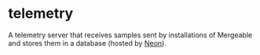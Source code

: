 # telemetry

A telemetry server that receives samples sent by installations of Mergeable and stores them in a database (hosted by [Neon](https://neon.tech/)).